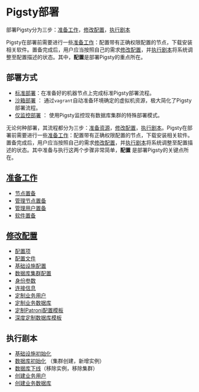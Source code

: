 # Pigsty部署

部署Pigsty分为三步：[准备工作](t-prepare.md)，[修改配置](c-config.md)，[执行剧本](#执行剧本)

Pigsty在部署前需要进行一些[准备工作](t-prepare.md)：配置带有正确权限配置的节点，下载安装相关软件。置备完成后，用户应当按照自己的需求[修改配置](v-config.md)，并[执行剧本](#执行剧本)将系统调整至配置描述的状态。其中，**配置**是部署Pigsty的重点所在。

## 部署方式

* [标准部署](t-deploy.md)：在准备好的机器节点上完成标准Pigsty部署流程。
* [沙箱部署](s-sandbox.md) ： 通过`vagrant`自动准备环境确定的虚拟机资源，极大简化了Pigsty部署流程。
* [仅监控部署](t-monly.md) ： 使用Pigsty监控现有数据库集群的特殊部署模式。

无论何种部署，其流程都分为三步：[准备资源](t-prepare.md)，[修改配置](c-config.md)，[执行剧本](p-playbook.md)。Pigsty在部署前需要进行一些[准备工作](t-prepare.md)：配置带有正确权限配置的节点，下载安装相关软件。置备完成后，用户应当按照自己的需求[修改配置](c-config.md)，并[执行剧本](p-playbook.md)将系统调整至配置描述的状态。其中准备与执行这两个步骤非常简单，**配置** 是部署Pigsty的关键点所在。

## [准备工作](t-prepare.md)

- [节点置备](t-prepare.md#节点置备)
- [管理节点置备](t-prepare.md#管理节点置备)
- [管理用户置备](t-prepare.md#管理用户置备)
- [软件置备](t-prepare.md#软件置备)

## [修改配置](c-config.md)

- [配置项](c-config#配置项)
- [配置文件](c-config#配置文件)
- [基础设施配置](c-config#基础设施配置)
- [数据库集群配置](c-config#数据库集群配置)
- [身份参数](c-config#身份参数)
- [连接信息](c-config#连接信息)
- [定制业务用户](c-user.md)
- [定制业务数据库](c-database.md)
- [定制Patroni配置模板](t-patroni-template.md)
- [深度定制数据库模板](t-customize-template.md)


## 执行剧本

* [基础设施初始化](p-meta.md)
* [数据库初始化](p-pgsql.md) （集群创建，新增实例）
* [数据库下线](p-pgsql-remove.md)（移除实例，移除集群）
* [创建业务用户](p-pgsql-createuser.md)
* [创建业务数据库](p-pgsql-createdb.md)







